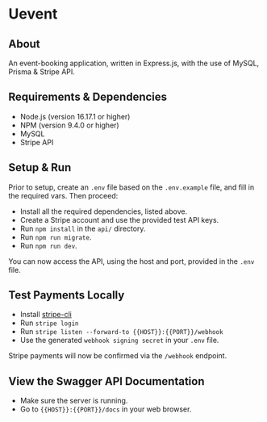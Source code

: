 # Uevent

## About

An event-booking application, written in Express.js, with the use of MySQL, Prisma & Stripe API.

## Requirements & Dependencies

- Node.js (version 16.17.1 or higher)
- NPM (version 9.4.0 or higher)
- MySQL
- Stripe API

## Setup & Run

Prior to setup, create an `.env` file based on the `.env.example` file, and fill in the required vars.
Then proceed:

- Install all the required dependencies, listed above.
- Create a Stripe account and use the provided test API keys.
- Run `npm install` in the `api/` directory.
- Run `npm run migrate`.
- Run `npm run dev`.

You can now access the API, using the host and port, provided in the `.env` file.

## Test Payments Locally

- Install [stripe-cli](https://stripe.com/docs/stripe-cli)
- Run `stripe login`
- Run `stripe listen --forward-to {{HOST}}:{{PORT}}/webhook`
- Use the generated `webhook signing secret` in your `.env` file.

Stripe payments will now be confirmed via the `/webhook` endpoint.

## View the Swagger API Documentation

- Make sure the server is running.
- Go to `{{HOST}}:{{PORT}}/docs` in your web browser.
